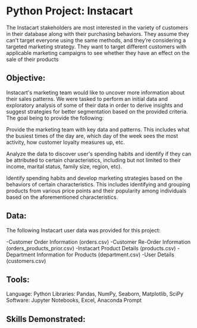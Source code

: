 # Python Project: Instacart

The Instacart stakeholders are most interested in the variety of customers in their database along with their purchasing behaviors. They assume they can't target everyone using the same methods, and they’re considering a targeted marketing strategy. They want to target different customers with applicable marketing campaigns to see whether they have an effect on the sale of their products

## Objective:
Instacart's marketing team would like to uncover more information about their sales patterns. We were tasked to perform an initial data and exploratory analysis of some of their data in order to derive insights and suggest strategies for better segmentation based on the provided criteria.  The goal being to provide the following:

Provide the marketing team with key data and patterns.  This includes what the busiest times of the day are, which day of the week sees the most activity, how customer loyalty measures up, etc.

Analyze the data to discover user's spending habits and identify if they can be attributed to certain characteristics, including but not limited to their income, marital status, family size, region, etc).

Identify spending habits and develop marketing strategies based on the behaviors of certain characteristics.  This includes identifying and grouping products from various price points and their popularity among individuals based on the aforementioned characteristics.

## Data:
The following Instacart user data was provided for this project:

-Customer Order Information (orders.csv)
-Customer Re-Order Information (orders_products_prior.csv)
-Instacart Product Details (products.csv)
-Department Information for Products (department.csv)
-User Details (customers.csv)

## Tools:
Language: Python
Libraries: Pandas, NumPy, Seaborn, Matplotlib, SciPy
Software: Jupyter Notebooks, Excel, Anaconda Prompt

## Skills Demonstrated:
